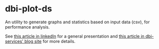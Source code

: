 # dbi-plot-ds
An utility to generate graphs and statistics based on input data (csv), for performance analysis.  

See [this article in linkedIn](https://www.linkedin.com/pulse/plot-dspy-simple-plotting-command-line-tool-cesare-cervini/) for a general presentation and [this article in dbi-services' blog site](https://www.dbi-services.com/blog/plot-ds-py-a-simple-plotting-command-line-tool-technical-details/) for more details.
